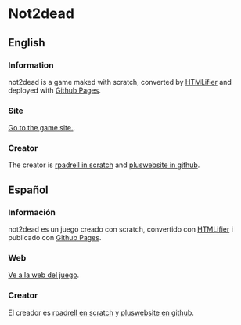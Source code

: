 # Not2dead
## English
### Information
not2dead is a game maked with scratch, converted by [HTMLifier](https://sheeptester.github.io/htmlifier/) and deployed with [Github Pages](https://github.io). 
### Site
[Go to the game site.](https://resolquem.github.io/not2dead/en/).
### Creator
The creator is [rpadrell in scratch](https://scratch.mit.edu/users/rpadrell/) and [pluswebsite in github](https://github.com/pluswebsite/).
## Español
### Información
not2dead es un juego creado con scratch, convertido con [HTMLifier](https://sheeptester.github.io/htmlifier/) i publicado con [Github Pages](https://github.io). 
### Web
[Ve a la web del juego](https://resolquem.github.io/not2dead/es/).
### Creator
El creador es [rpadrell en scratch](https://scratch.mit.edu/users/rpadrell/) y [pluswebsite en github](https://github.com/pluswebsite/).
